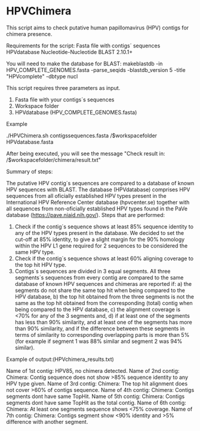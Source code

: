 # HPVChimera

This script aims to check putative human papillomavirus (HPV) contigs for chimera presence.

Requirements for the script:
Fasta file with contigs´ sequences
HPVdatabase
Nucleotide-Nucleotide BLAST 2.10.1+

You will need to make the database for BLAST:
makeblastdb -in HPV_COMPLETE_GENOMES.fasta -parse_seqids -blastdb_version 5  -title "HPVcomplete" -dbtype nucl

This script requires three parameters as input.
1. Fasta file with your contigs´s sequences
2. Workspace folder
3. HPVdatabase (HPV_COMPLETE_GENOMES.fasta)

Example

./HPVChimera.sh contigssequences.fasta /$workspacefolder HPVdatabase.fasta

After being executed, you will see the message "Check result in: /$workspacefolder/chimera/result.txt"

Summary of steps:

The putative HPV contig´s sequences are compared to a database of known HPV sequences with BLAST.
The database (HPVdatabase) comprises HPV sequences from all oficially established HPV types present in the International HPV Reference Center database (hpvcenter.se) together with all sequences from non-oficially established HPV types found in the PaVe database (https://pave.niaid.nih.gov/).
Steps that are performed:
1. Check if the contig´s sequence shows at least 85% sequence identity to any of the HPV types present in the database. We decided to set the cut-off at 85% identity, to give a slight margin for the 90% homology within the HPV L1 gene required for 2 sequences to be considered the same HPV type. 
2. Check if the contig´s sequence shows at least 60% aligning coverage to the top hit HPV type.
3. Contigs´s sequences are divided in 3 equal segments. All three segments´s sequences from every contig are compared to the same database of known HPV sequences and chimeras are reported if: a) the segments do not share the same top hit when being compared to the HPV database,  b) the top hit obtained from the three segments is not the same as the top hit obtained from the corresponding (total) contig when being compared to the HPV database, c) the alignment coverage is <70% for any of the 3 segments and, d) if at least one of the segments has less than 90% similarity, and at least one of the segments has more than 90% similarity, and if the difference between these segments in terms of similarity to corresponding overlapping parts is more than 5% (for example if segment 1 was 88% similar and segment 2 was 94% similar).



Example of output:(HPVchimera_results.txt)

Name of 1st contig:     HPV85, no chimera detected.
Name of 2nd contig:     Chimera: Contig sequence does not show >85% sequence identity to any HPV type given.
Name of 3rd contig:     Chimera: The top hit alignment does not cover >60% of contigs sequence.
Name of 4th contig:     Chimera: Contigs segments dont have same TopHit.
Name of 5th contig:     Chimera: Contigs segments dont have same TopHit as the total contig.
Name of 6th contig:     Chimera: At least one segments sequence shows <75% coverage.
Name of 7th contig:     Chimera: Contigs segment show <90% identity and >5% difference with another segment.
